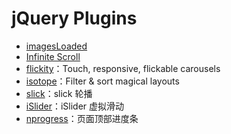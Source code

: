 # jQuery Plugins

- [imagesLoaded](https://imagesloaded.desandro.com/)
- [Infinite Scroll](https://infinite-scroll.com/)
- [flickity](https://flickity.metafizzy.co/)：Touch, responsive, flickable carousels
- [isotope](https://isotope.metafizzy.co/)：Filter & sort magical layouts
- [slick](http://kenwheeler.github.io/slick/)：slick 轮播
- [iSlider](http://eux.baidu.com/iSlider/demo/)：iSlider 虚拟滑动
- [nprogress](http://ricostacruz.com/nprogress/)：页面顶部进度条
